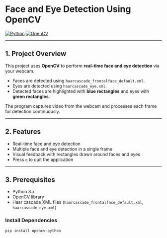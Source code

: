 # Face and Eye Detection Using OpenCV

[![Python](https://img.shields.io/badge/Python-3.9+-blue.svg)](https://www.python.org/)
[![OpenCV](https://img.shields.io/badge/OpenCV-4.x-orange.svg)](https://opencv.org/)

---

## 1. Project Overview
This project uses **OpenCV** to perform **real-time face and eye detection** via your webcam.  

- Faces are detected using `haarcascade_frontalface_default.xml`.  
- Eyes are detected using `haarcascade_eye.xml`.  
- Detected faces are highlighted with **blue rectangles** and eyes with **green rectangles**.  

The program captures video from the webcam and processes each frame for detection continuously.

---

## 2. Features
- Real-time face and eye detection  
- Multiple face and eye detection in a single frame  
- Visual feedback with rectangles drawn around faces and eyes  
- Press `q` to quit the application  

---

## 3. Prerequisites
- Python 3.x  
- OpenCV library  
- Haar cascade XML files (`haarcascade_frontalface_default.xml`, `haarcascade_eye.xml`)  

### Install Dependencies
```bash
pip install opencv-python
